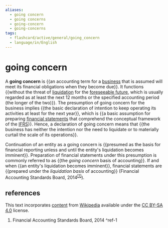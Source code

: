 ```yaml
---
aliases:
  - going concern
  - going concerns
  - going-concern
  - going-concerns
tags:
  - flashcard/active/general/going_concern
  - language/in/English
---
```


# going concern

A __going concern__ is {{an accounting term for a [business](business.md) that is assumed will meet its financial obligations when they become due}}. It functions {{without the threat of [liquidation](liquidation.md) for the [foreseeable future](foreseeable%20future.md), which is usually regarded as at least the next 12 months or the specified accounting period (the longer of the two)}}. The presumption of going concern for the business implies {{the basic declaration of intention to keep operating its activities at least for the next year}}, which is {{a basic assumption for preparing [financial statements](financial%20statement.md) that comprehend the conceptual framework of the [IFRS](International%20Financial%20Reporting%20Standards.md)}}. Hence, a declaration of going concern means that {{the business has neither the intention nor the need to liquidate or to materially curtail the scale of its operations}}. <!--SR:!2024-11-28,51,310!2024-11-06,37,270!2024-12-17,68,310!2024-12-03,56,310!2024-12-01,52,290-->

Continuation of an entity as a going concern is {{presumed as the basis for financial reporting unless and until the entity's liquidation becomes imminent}}. Preparation of financial statements under this presumption is commonly referred to as {{the _going concern_ basis of accounting}}. If and when {{an entity's liquidation becomes imminent}}, financial statements are {{prepared under the _liquidation basis_ of accounting}} (Financial Accounting Standards Board, 2014<sup>[\[1\]](#^ref-1)</sup>). <!--SR:!2024-12-04,57,310!2024-12-13,66,310!2024-12-15,68,310!2024-12-07,60,310-->

## references

This text incorporates [content](https://en.wikipedia.org/wiki/going_concern) from [Wikipedia](Wikipedia.md) available under the [CC BY-SA 4.0](https://creativecommons.org/licenses/by-sa/4.0/) license.

1. Financial Accounting Standards Board, 2014 <a id="^ref-1"></a>^ref-1

